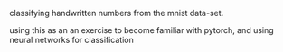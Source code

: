 classifying handwritten numbers from the mnist data-set.

using this as an an exercise to become familiar with pytorch, and using 
neural networks for classification